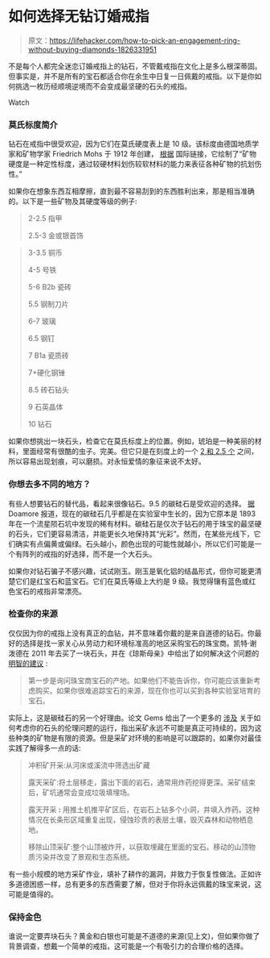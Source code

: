 # 如何选择无钻订婚戒指

> 原文：<https://lifehacker.com/how-to-pick-an-engagement-ring-without-buying-diamonds-1826331951>

不是每个人都完全迷恋订婚戒指上的钻石，不管戴戒指在文化上是多么根深蒂固。但事实是，并不是所有的宝石都适合你在余生中日复一日佩戴的戒指。以下是你如何挑选一枚历经顺境逆境而不会变成最坚硬的石头的戒指。

Watch

### 莫氏标度简介

钻石在戒指中很受欢迎，因为它们在莫氏硬度表上是 10 级。该标度由德国地质学家和矿物学家 Friedrich Mohs 于 1912 年创建， [根据](http://www.linkinternationalkl.com/tile-hardness-understanding-the-mohs-scale-the-mohs-scale-of/) 国际链接，它绘制了“矿物硬度是一种定性标度，通过较硬材料划伤较软材料的能力来表征各种矿物的抗划伤性。”

如果你在想象东西互相摩擦，直到最不容易刮到的东西胜利出来，那是相当准确的。以下是一些矿物及其硬度等级的例子:

> 2-2.5 指甲
> 
> 2.5-3 金或银首饰

> 3-3.5 铜币
> 
> 4-5 号铁
> 
> 5-6 B2b 瓷砖
> 
> 5.5 钢制刀片
> 
> 6-7 玻璃
> 
> 6.5 钢钉
> 
> 7 B1a 瓷质砖
> 
> 7+硬化钢锉
> 
> 8.5 砖石钻头
> 
> 9 石英晶体
> 
> 10 钻石

如果你想挑出一块石头，检查它在莫氏标度上的位置。例如，琥珀是一种美丽的材料，里面经常有很酷的虫子。完美。但它只是在刻度上的一个 [2 和 2.5 个](https://www.gia.edu/amber-care-cleaning) 之间，所以容易出现划痕，可以磨损。对永恒爱情的象征来说不太好。

### 你想去多不同的地方？

有些人想要钻石的替代品，看起来很像钻石。9.5 的碳硅石是受欢迎的选择。 [据](https://www.doamore.com/diamonds-vs-moissanite/) Doamore 报道，现在的碳硅石几乎都是在实验室中生长的，因为它原本是 1893 年在一个流星陨石坑中发现的稀有材料。碳硅石是仅次于钻石的用于珠宝的最坚硬的石头，它们更容易清洁，并能更长久地保持其“光彩”。然而，在某些光线下，它们确实有点偏黄或偏绿。石头越小，颜色出现的可能性就越小，所以它们可能是一个有阵列的戒指的好选择，而不是一个大石头。

如果你对钻石骗子不感兴趣，试试刚玉。刚玉是氧化铝的结晶形式，但你可能更清楚它们是红宝石和蓝宝石。它们在莫氏等级上大约是 9 级。我觉得镶有蓝色或红色宝石的戒指非常漂亮。

### 检查你的来源

仅仅因为你的戒指上没有真正的血钻，并不意味着你戴的是来自道德的钻石。你最好的选择是找一家关心从劳动力和环境标准高的地区采购宝石的珠宝商。凯特·谢泼德在 2011 年去买了一块石头，并在《琼斯母亲》中给出了如何解决这个问题的 [明智的建议](https://www.motherjones.com/politics/2011/10/how-do-i-buy-ethical-engagement-ring/) :

> 第一步是询问珠宝商宝石的产地。如果他们不能告诉你，你可能应该重新考虑购买。如果你很难追踪宝石的来源，现在你也可以买到各种实验室培育的宝石。

实际上，这是碳硅石的另一个好理由。论文 Gems 给出了一个更多的 [涉及](https://thesisgems.com/blogs/news/how-to-pick-an-eco-friendly-gemstone) 关于如何考虑你的石头的伦理问题的运行，指出采矿永远不可能是真正可持续的，因为这些种类的矿物是有限的资源。但是采矿对环境的影响是可以跟踪的，如果你对最佳实践了解得多一点的话:

> 冲积矿开采:从河床或溪流中筛选出矿藏
> 
> 露天采矿:将土层移走，露出下面的岩石，通常用炸药挖得更深。采矿结束后，矿坑通常会变成垃圾填埋场。
> 
> 露天开采 **:** 用推土机推平矿区后，在岩石上钻多个小洞，并填入炸药。这种情况在长条形区域重复出现，侵蚀珍贵的表层土壤，毁灭森林和动物栖息地。
> 
> 移除山顶采矿:整个山顶被炸开，以获取埋藏在里面的宝石。移动的山顶物质污染并改变了景观和生态系统。

有一些小规模的地方采矿作业，填补了耕作的漏洞，并致力于恢复性做法。正如许多道德困惑一样，总有更多的东西需要了解，但对于你将永远佩戴的珠宝来说，这可能是值得的。

### 保持金色

谁说一定要弄块石头？黄金和白银也可能是不道德的来源(见上文)，但如果你做了背景调查，想戴一个简单的戒指，这可能是一个有吸引力的合理价格的选择。